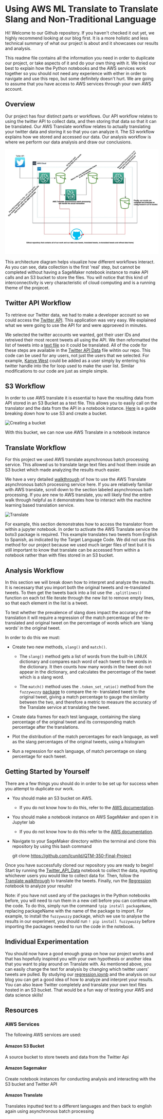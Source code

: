 # Using AWS ML Translate to Translate Slang and Non-Traditional Language
Hi! Welcome to our Github repository. If you haven't checked it out yet, we highly recommend looking at our blog first. It is a more holistic and less technical summary of what our project is about and it showcases our results and analysis. 

This readme file contains all the information you need in order to duplicate our project, or take aspects of it and do your own thing with it. We tried our best to explain how the Python notebooks and the AWS services work together so you should not need any experience with either in order to navigate and use this repo, but some definitely doesn't hurt. We are going to assume that you have access to AWS services through your own AWS account.

## Overview 

Our project has four distinct parts or workflows. Our API workflow relates to using the twitter API to collect data, and then storing that data so that it can be translated. Our AWS Translate workflow relates to actually translating your twitter data and storing it so that you can analyze it. The S3 workflow explains how we stored and accessed our data. Our analysis workflow is where we perform our data analysis and draw our conclusions. 


![Architecture Diagram](https://github.com/lcunild/QTM-350-Final-Project/blob/d158cc946c03de1de535a30bb2c1bbb3a0eb7919/Architecture%20Design%20Diagram.jpg)

This architecture diagram helps visualize how different workflows interact. As you can see, data collection is the first 'real' step, but cannot be completed without having a SageMaker notebook instance to make API calls and an S3 bucket to store the files. You will notice that this kind of interconnectivity is very characteristic of cloud computing and is a running theme of the projecet. 

## Twitter API Workflow 

To retrieve our Twitter data, we had to make a developer account so we could access the [Twitter API](https://developer.twitter.com/en/docs/twitter-api). This application was very easy. We explained what we were going to use the API for and were approeved in minutes.

We selected the twitter accounts we wanted, got their user IDs and retreived their most recent tweets all using the API. We then reformatted the list of tweets into a [text file](https://github.com/lcunild/QTM-350-Final-Project/blob/main/Data/TwitterData.txt) so it could be translated. All of the code for these steps are available in the [Twitter API Data](https://github.com/lcunild/QTM-350-Final-Project/blob/main/Data/Twitter_API_Data.ipynb) file wihtin our repo. This code can be used for any users, not just the users that we selected. For example, [Kanye West](https://twitter.com/kanyewest) could be added as a user simply by entering his twitter handle into the for loop used to make the user list. Similar modifications to our code are just as simple simple.

## S3 Workflow

In order to use AWS translate it is essential to have the resulting data from API stored in an S3 Bucket as a text file. This allows you to easily call on the translator and the data from the API in a notebook instance. [Here](https://docs.aws.amazon.com/AmazonS3/latest/userguide/create-bucket-overview.html) is a guide breaking down how to use S3 and create a bucket.

![Creating a bucket](https://qtm350twitterproject.s3.amazonaws.com/TranslateWalkthrough/Translate-job.png)

With this bucket, we can now use AWS Translate in a notebook instance 

## Translate Workflow 

For this project we used AWS translate asynchronous batch processing service. This allowed us to translate large text files and host them inside an S3 bucket which made analyzing the results much easier.

 We have a very detailed [walkthrough](https://qtm350twitterproject.s3.amazonaws.com/TranslateWalkthrough/FinalProjectTranslateWalkthrough.html) of how to use the AWS Translate asynchronous batch processing service here. If you are relatively familiar with AWS translate, scroll down to the section labeled asynchronous bath processing. If you are new to AWS translate, you will likely find the entire walk through helpful as it demonstrates how to interact with the machine learning based translation service. 	
 
 ![Translate](https://qtm350twitterproject.s3.amazonaws.com/TranslateWalkthrough/Console2-screenshot.png)

For example, this section demonstrates how to access the translator from within a jupyter notebook. In order to activate the AWS Translate service the boto3 package is required. This example translates two tweets from English to Spanish, as indicated by the Target Language Code. We did not use this method for our project because we used much larger files of text but it is still important to know that translate can be accessed from within a notebook rather than with files stored in an S3 bucket.



## Analysis Workflow
In this section we will break down how to interpret and analyze the results. It is necessary that you
import both the original tweets and re-translated tweets. To then get the tweets back into a list use the `.splitlines()` function on each txt file iterate through the new list to remove empty lines, so that each element in the list is a tweet.
 
To test whether the prevalence of slang does impact the accuracy of the translation it will require a regression of the match percentage of the re-translated and original tweet on the percentage of words which are ‘slang words’ in the original tweet. 

In order to do this we must:

* Create two new methods, `slang()` and `match()`. 

	* The `slang()` method gets a list of words from the built-in LINUX dictionary and compares each word of each tweet to the words in the dictionary. It then 	      counts how many words in the tweet do not appear in the dictionary, and calculates the percentage of the tweet which is a slang word.
	
	* The `match()` method uses the `.token_set_ratio()` method from the `fuzzywuzzy` [package](https://github.com/seatgeek/fuzzywuzzy) to compare the re-		  translated tweet to the original tweet, giving a match percentage to gauge the similarity between the two, and therefore a metric to measure the accuracy 	      of the Translate service at translating the tweet. 

* Create data frames for each test language, containing the slang percentage of the original tweet and its corresponding match percentage after the translations. 
* Plot the distribution of the match percentages for each language, as well as the slang percentages of the original tweets, using a histogram
* Run a regression for each language, of match percentage on slang percentage for each tweet.



## Getting Started by Yourself 
There are a few things you should do in order to be set up for success when you attempt to duplicate our work.
* You should make an S3 bucket on AWS.
	* If you do not know how to do this, refer to the [AWS documentation](https://docs.aws.amazon.com/AmazonS3/latest/userguide/create-bucket-overview.html).
* You should make a notebook instance on AWS SageMaker and open it in Jupyter lab
	* If you do not know how to do this refer to the [AWS documentation](https://docs.aws.amazon.com/sagemaker/latest/dg/howitworks-create-ws.html).
* Navigate to your SageMaker directory within the terminal and clone this repository by using this bash command

	git clone https://github.com/lcunild/QTM-350-Final-Project

Once you have successfully cloned our repository you are ready to begin! Start by running the [Twitter_API_Data](https://github.com/lcunild/QTM-350-Final-Project/blob/main/Data/Twitter_API_Data.ipynb) notebook to collect the data, inputting whichever users you would like to collect data for. Then, follow the [Translate walkthrough](https://qtm350twitterproject.s3.amazonaws.com/TranslateWalkthrough/FinalProjectTranslateWalkthrough.html) to translate the tweets. Finally, run the [Regression](https://github.com/lcunild/QTM-350-Final-Project/blob/main/Data/Regression.ipynb) notebook to analyze your results!

Note: if you have not used any of the packages in the Python notebooks before, you will need to run them in a new cell before you can continue with the code. To do this, simply run the command `!pip install packageName`, replacing packageName with the name of the package to import. For example, to install the `fuzzywuzzy` package, which we use to analyse the results in our experiment, you should run `! pip install fuzzywuzzy` before importing the packages needed to run the code in the notebook.

## Individual Experimentation

You should now have a good enough grasp on how our project works and that has hopefully inspired you with your own hypothesis or another idea that you want to play around on Translate with. As mentioned above, you can easily change the text for analysis by changing which twitter users’ tweets are pulled. By studying our [regression.ipynb](https://github.com/lcunild/QTM-350-Final-Project/blob/main/Data/Regression.ipynb) and the analysis on our blog you can get a good idea of how to analyze and interpret your results.
You can also leave Twitter completely and translate your own text files hosted in an S3 bucket. That would be a fun way of testing your AWS and data science skills!

## Resources

### AWS Services

The following AWS services are used:

#### Amazon S3 Bucket

A source bucket to store tweets and data from the Twitter Api

#### Amazon Sagemaker

Create notebook instances for conducting analysis and interacting with the S3 bucket and Twitter API

#### Amazon Translate

Translates inputted text to a different languages and then back to english again using asynchronous batch processing






